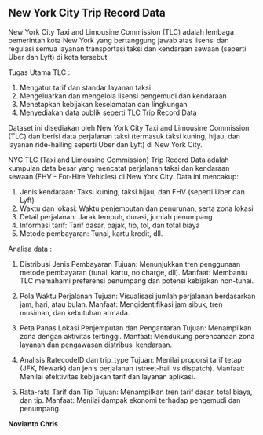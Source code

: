 ## New York City Trip Record Data ##

New York City Taxi and Limousine Commission (TLC) adalah lembaga pemerintah kota New York yang bertanggung jawab atas lisensi dan regulasi semua layanan transportasi taksi dan kendaraan sewaan (seperti Uber dan Lyft) di kota tersebut

Tugas Utama TLC : 
1. Mengatur tarif dan standar layanan taksi
2. Mengeluarkan dan mengelola lisensi pengemudi dan kendaraan
3. Menetapkan kebijakan keselamatan dan lingkungan
4. Menyediakan data publik seperti TLC Trip Record Data

Dataset ini disediakan oleh New York City Taxi and Limousine Commission (TLC) dan berisi data perjalanan taksi (termasuk taksi kuning, hijau, dan layanan ride-hailing seperti Uber dan Lyft) di New York City.

NYC TLC (Taxi and Limousine Commission) Trip Record Data adalah kumpulan data besar yang mencatat perjalanan taksi dan kendaraan sewaan (FHV - For-Hire Vehicles) di New York City. Data ini mencakup:

1. Jenis kendaraan: Taksi kuning, taksi hijau, dan FHV (seperti Uber dan Lyft)
2. Waktu dan lokasi: Waktu penjemputan dan penurunan, serta zona lokasi
3. Detail perjalanan: Jarak tempuh, durasi, jumlah penumpang
4. Informasi tarif: Tarif dasar, pajak, tip, tol, dan total biaya
5. Metode pembayaran: Tunai, kartu kredit, dll.

Analisa data :

1. Distribusi Jenis Pembayaran
Tujuan: Menunjukkan tren penggunaan metode pembayaran (tunai, kartu, no charge, dll).
Manfaat: Membantu TLC memahami preferensi penumpang dan potensi kebijakan non-tunai.

2. Pola Waktu Perjalanan
Tujuan: Visualisasi jumlah perjalanan berdasarkan jam, hari, atau bulan.
Manfaat: Mengidentifikasi jam sibuk, tren musiman, dan kebutuhan armada.

3. Peta Panas Lokasi Penjemputan dan Pengantaran
Tujuan: Menampilkan zona dengan aktivitas tertinggi.
Manfaat: Mendukung perencanaan zona layanan dan pengawasan distribusi kendaraan.

4. Analisis RatecodeID dan trip_type
Tujuan: Menilai proporsi tarif tetap (JFK, Newark) dan jenis perjalanan (street-hail vs dispatch).
Manfaat: Menilai efektivitas kebijakan tarif dan layanan aplikasi.

5. Rata-rata Tarif dan Tip
Tujuan: Menampilkan tren tarif dasar, total biaya, dan tip.
Manfaat: Menilai dampak ekonomi terhadap pengemudi dan penumpang.


<b>Novianto Chris<b>
